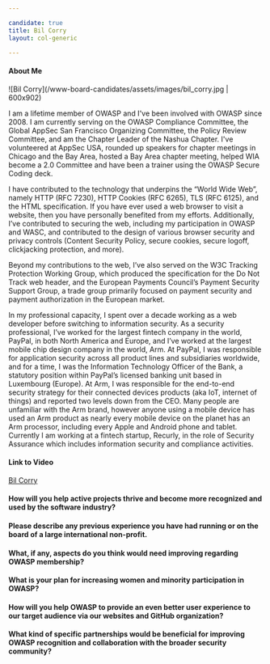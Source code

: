 ```yaml
---

candidate: true
title: Bil Corry
layout: col-generic

---
```


#### About Me
![Bil Corry](/www-board-candidates/assets/images/bil_corry.jpg | 600x902)

I am a lifetime member of OWASP and I've been involved with OWASP since 2008. I am currently serving on the OWASP Compliance Committee, the Global AppSec San Francisco Organizing Committee, the Policy Review Committee, and am the Chapter Leader of the Nashua Chapter.  I've volunteered at AppSec USA, rounded up speakers for chapter meetings in Chicago and the Bay Area, hosted a Bay Area chapter meeting, helped WIA become a 2.0 Committee and have been a trainer using the OWASP Secure Coding deck.

I have contributed to the technology that underpins the “World Wide Web”, namely HTTP (RFC 7230), HTTP Cookies (RFC 6265), TLS (RFC 6125), and the HTML specification. If you have ever used a web browser to visit a website, then you have personally benefited from my efforts. Additionally, I’ve contributed to securing the web, including my participation in OWASP and WASC, and contributed to the design of various browser security and privacy controls (Content Security Policy, secure cookies, secure logoff, clickjacking protection, and more).

Beyond my contributions to the web, I’ve also served on the W3C Tracking Protection Working Group, which produced the specification for the Do Not Track web header, and the European Payments Council’s Payment Security Support Group, a trade group primarily focused on payment security and payment authorization in the European market.

In my professional capacity, I spent over a decade working as a web developer before switching to information security. As a security professional, I’ve worked for the largest fintech company in the world, PayPal, in both North America and Europe, and I’ve worked at the largest mobile chip design company in the world, Arm. At PayPal, I was responsible for application security across all product lines and subsidiaries worldwide, and for a time, I was the Information Technology Officer of the Bank, a statutory position within PayPal’s licensed banking unit based in Luxembourg (Europe). At Arm, I was responsible for the end-to-end security strategy for their connected devices products (aka IoT, internet of things) and reported two levels down from the CEO. Many people are unfamiliar with the Arm brand, however anyone using a mobile device has used an Arm product as nearly every mobile device on the planet has an Arm processor, including every Apple and Android phone and tablet.  Currently I am working at a fintech startup, Recurly, in the role of Security Assurance which includes information security and compliance activities.

#### Link to Video
[Bil Corry](#)

#### How will you help active projects thrive and become more recognized and used by the software industry?



#### Please describe any previous experience you have had running or on the board of a large international non-profit.



#### What, if any, aspects do you think would need improving regarding OWASP membership?



#### What is your plan for increasing women and minority participation in OWASP?



#### How will you help OWASP to provide an even better user experience to our target audience via our websites and GitHub organization?


#### What kind of specific partnerships would be beneficial for improving OWASP recognition and collaboration with the broader security community?


